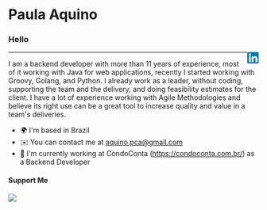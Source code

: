 # Paula Aquino

### Hello

<a href="https://www.linkedin.com/in/paula-aquino-pca/" target="_blank" rel="nofollow"><img align="right" width="23rem" src="https://github.com/whisoer/whisoer/blob/main/assets/linkedin.png?raw=true" alt="LinkedIn: @paulaaquino"/></a>

---

I am a backend developer with more than 11 years of experience, most of it working with Java for web applications, recently I started working with Groovy, Golang, and Python.
I already work as a leader, without coding, supporting the team and the delivery, and doing feasibility estimates for the client. I have a lot of experience working with Agile Methodologies and believe its right use can be a great tool to increase quality and value in a team's deliveries.

* 🌍  I'm based in Brazil
* ✉️  You can contact me at [aquino.pca@gmail.com](mailto:aquino.pca@gmail.com)
* 🚀  I'm currently working at CondoConta (https://condoconta.com.br/) as a Backend Developer

#### Support Me

<a href="https://www.buymeacoffee.com/pahaquino"><img src="https://cdn.buymeacoffee.com/buttons/v2/default-white.png" width="200" /></a>
